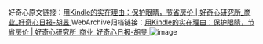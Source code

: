 好奇心原文链接：[用Kindle的实在理由：保护眼睛，节省房价 | 好奇心研究所_商业_好奇心日报-胡昱 ](https://www.qdaily.com/articles/11243.html)
WebArchive归档链接：[用Kindle的实在理由：保护眼睛，节省房价 | 好奇心研究所_商业_好奇心日报-胡昱 ](http://web.archive.org/web/20190623164051/https://www.qdaily.com/articles/11243.html)
![image](http://ww3.sinaimg.cn/large/007d5XDply1g3wdeui94dj30u03t57wh)